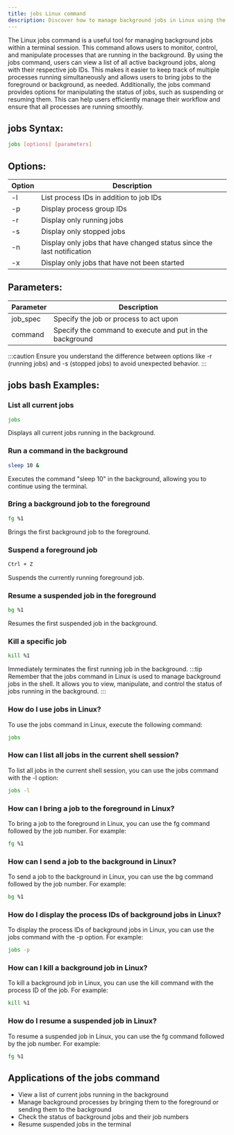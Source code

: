 ```yaml
---
title: jobs Linux command
description: Discover how to manage background jobs in Linux using the powerful jobs command. Learn how to list, control, and manipulate processes with ease.
---
```


The Linux jobs command is a useful tool for managing background jobs within a terminal session. This command allows users to monitor, control, and manipulate processes that are running in the background. By using the jobs command, users can view a list of all active background jobs, along with their respective job IDs. This makes it easier to keep track of multiple processes running simultaneously and allows users to bring jobs to the foreground or background, as needed. Additionally, the jobs command provides options for manipulating the status of jobs, such as suspending or resuming them. This can help users efficiently manage their workflow and ensure that all processes are running smoothly.
## jobs Syntax:
```bash
jobs [options] [parameters]
```

## Options:
| Option      | Description                            |
|-------------|----------------------------------------|
| -l          | List process IDs in addition to job IDs|
| -p          | Display process group IDs              |
| -r          | Display only running jobs              |
| -s          | Display only stopped jobs              |
| -n          | Display only jobs that have changed status since the last notification |
| -x          | Display only jobs that have not been started |

## Parameters:
| Parameter | Description                                      |
|-----------|--------------------------------------------------|
| job_spec  | Specify the job or process to act upon           |
| command   | Specify the command to execute and put in the background | 

:::caution
Ensure you understand the difference between options like -r (running jobs) and -s (stopped jobs) to avoid unexpected behavior.
:::
## jobs bash Examples:
### List all current jobs
```bash
jobs
```
Displays all current jobs running in the background.

### Run a command in the background
```bash
sleep 10 &
```
Executes the command "sleep 10" in the background, allowing you to continue using the terminal.

### Bring a background job to the foreground
```bash
fg %1
```
Brings the first background job to the foreground.

### Suspend a foreground job
```bash
Ctrl + Z
```
Suspends the currently running foreground job.

### Resume a suspended job in the foreground
```bash
bg %1
```
Resumes the first suspended job in the background.

### Kill a specific job
```bash
kill %1
```
Immediately terminates the first running job in the background.
:::tip
Remember that the jobs command in Linux is used to manage background jobs in the shell. It allows you to view, manipulate, and control the status of jobs running in the background.
:::

### How do I use jobs in Linux?
To use the jobs command in Linux, execute the following command:
```bash
jobs
```

### How can I list all jobs in the current shell session?
To list all jobs in the current shell session, you can use the jobs command with the -l option:
```bash
jobs -l
```

### How can I bring a job to the foreground in Linux?
To bring a job to the foreground in Linux, you can use the fg command followed by the job number. For example:
```bash
fg %1
```

### How can I send a job to the background in Linux?
To send a job to the background in Linux, you can use the bg command followed by the job number. For example:
```bash
bg %1
```

### How do I display the process IDs of background jobs in Linux?
To display the process IDs of background jobs in Linux, you can use the jobs command with the -p option. For example:
```bash
jobs -p
```

### How can I kill a background job in Linux?
To kill a background job in Linux, you can use the kill command with the process ID of the job. For example:
```bash
kill %1
```

### How do I resume a suspended job in Linux?
To resume a suspended job in Linux, you can use the fg command followed by the job number. For example:
```bash
fg %1
```
## Applications of the jobs command

- View a list of current jobs running in the background
- Manage background processes by bringing them to the foreground or sending them to the background
- Check the status of background jobs and their job numbers
- Resume suspended jobs in the terminal